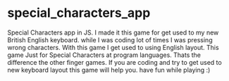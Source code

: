 # special_characters_app
Special Characters app in JS.
I made it this game for get used to my new British English keyboard. 
 while I was coding lot of times I was pressing wrong characters.
 With this game I get used to using English layout.
 This game Just for Special Characters at program languages. Thats the difference the other finger games.
 If you are coding and try to get used to new keyboard layout this game will help you.
 have fun while playing :)
